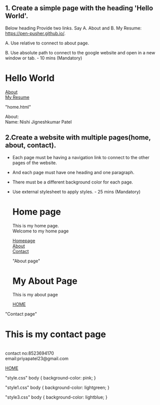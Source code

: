 ## 1. Create a simple page with the heading 'Hello World'.

Below heading Provide two links. Say A. About and B. My Resume: https://pen-pusher.github.io/.

A. Use relative to connect to about page.

B. Use absolute path to connect to the google website and open in a new window or tab. - 10 mins (Mandatory)

 <html>
 <head>
 <title>
      Hyperlink
 </title>
 </head>
 <body>
 <h1>
      Hello World
 </h1>
 <p>
      <a href="home.html" target="_self">About</a>
 <br>
     <a href="https://pen-pusher.github.io/."
       target="_blank">My Resume</a>
  </p>
  </body>
  </html>

"home.html"
<html>
<head>
</head>
<body>
<p>
About:
<br>
Name: Nishi Jigneshkumar Patel
</p>
</body>
</html>

## 2.Create a website with multiple pages(home, about, contact).

- Each page must be having a navigation link to connect to the other pages of the website.
- And each page must have one heading and one paragraph.
- There must be a different background color for each page.
- Use external stylesheet to apply styles. - 25 mins (Mandatory)


  <html>
  <head>
  <title>
      Home page
  </title>
    <link rel="stylesheet" href="style.css">
  </head>
  <body>
  <h1>
      Home page
  </h1>
  <p>
      This is my home page.
  <br>
      Welcome to my home page
  </p>
  <p>
      <a href="code4.html">Homepage</a> <br>
      <a href="about.html">About</a> <br>
      <a href="contact.html">Contact</a>
  </p>
  </body>
  </html>
    
   "About page" 
   <html>
   <head>
     <link rel="stylesheet" href="style1.css">
  </head>
  <body>
    <h1>
       My About Page
    </h1>
    <p>
       This is my about page
    </p>
    <p>
    <a href="code4.html">HOME</a>
    </p>
  </body>
  </html>
 
 "Contact page"
  <html>
  <head>
    <link rel="stylesheet" href="style3.css">
  </head>
  <body>
    <h1>
      This is my contact page
    </h1>
    <br>
    contact no:8523694170 <br>
    email:priyapatel23@gmail.com <br>
    <p>
    <a href="code4.html">HOME</a>
    </p>
  </body>
  </html>
 
"style.css"
body {
background-color: pink;
}

"style1.css"
body {
background-color: lightgreen;
}

"style3.css"
body {
background-color: lightblue;
}


